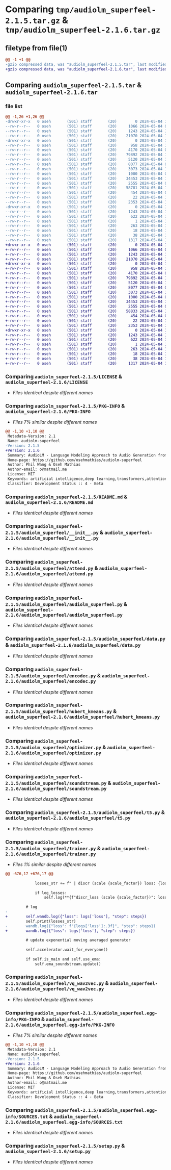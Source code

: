 # Comparing `tmp/audiolm_superfeel-2.1.5.tar.gz` & `tmp/audiolm_superfeel-2.1.6.tar.gz`

## filetype from file(1)

```diff
@@ -1 +1 @@
-gzip compressed data, was "audiolm_superfeel-2.1.5.tar", last modified: Sat May  4 11:05:56 2024, max compression
+gzip compressed data, was "audiolm_superfeel-2.1.6.tar", last modified: Sat May  4 11:16:20 2024, max compression
```

## Comparing `audiolm_superfeel-2.1.5.tar` & `audiolm_superfeel-2.1.6.tar`

### file list

```diff
@@ -1,26 +1,26 @@
-drwxr-xr-x   0 oseh       (501) staff       (20)        0 2024-05-04 11:05:56.038076 audiolm_superfeel-2.1.5/
--rw-r--r--   0 oseh       (501) staff       (20)     1066 2024-05-04 09:54:14.000000 audiolm_superfeel-2.1.5/LICENSE
--rw-r--r--   0 oseh       (501) staff       (20)     1243 2024-05-04 11:05:56.037885 audiolm_superfeel-2.1.5/PKG-INFO
--rw-r--r--   0 oseh       (501) staff       (20)    21070 2024-05-04 10:29:55.000000 audiolm_superfeel-2.1.5/README.md
-drwxr-xr-x   0 oseh       (501) staff       (20)        0 2024-05-04 11:05:56.036970 audiolm_superfeel-2.1.5/audiolm_superfeel/
--rw-r--r--   0 oseh       (501) staff       (20)      958 2024-05-04 10:29:55.000000 audiolm_superfeel-2.1.5/audiolm_superfeel/__init__.py
--rw-r--r--   0 oseh       (501) staff       (20)     4170 2024-05-04 09:54:14.000000 audiolm_superfeel-2.1.5/audiolm_superfeel/attend.py
--rw-r--r--   0 oseh       (501) staff       (20)    79892 2024-05-04 10:29:55.000000 audiolm_superfeel-2.1.5/audiolm_superfeel/audiolm_superfeel.py
--rw-r--r--   0 oseh       (501) staff       (20)     5120 2024-05-04 10:29:55.000000 audiolm_superfeel-2.1.5/audiolm_superfeel/data.py
--rw-r--r--   0 oseh       (501) staff       (20)     8077 2024-05-04 09:54:14.000000 audiolm_superfeel-2.1.5/audiolm_superfeel/encodec.py
--rw-r--r--   0 oseh       (501) staff       (20)     3073 2024-05-04 10:29:55.000000 audiolm_superfeel-2.1.5/audiolm_superfeel/hubert_kmeans.py
--rw-r--r--   0 oseh       (501) staff       (20)     1000 2024-05-04 09:54:14.000000 audiolm_superfeel-2.1.5/audiolm_superfeel/optimizer.py
--rw-r--r--   0 oseh       (501) staff       (20)    34453 2024-05-04 10:29:55.000000 audiolm_superfeel-2.1.5/audiolm_superfeel/soundstream.py
--rw-r--r--   0 oseh       (501) staff       (20)     2555 2024-05-04 09:54:14.000000 audiolm_superfeel-2.1.5/audiolm_superfeel/t5.py
--rw-r--r--   0 oseh       (501) staff       (20)    58781 2024-05-04 11:05:06.000000 audiolm_superfeel-2.1.5/audiolm_superfeel/trainer.py
--rw-r--r--   0 oseh       (501) staff       (20)      454 2024-05-04 09:54:14.000000 audiolm_superfeel-2.1.5/audiolm_superfeel/utils.py
--rw-r--r--   0 oseh       (501) staff       (20)       22 2024-05-04 11:05:18.000000 audiolm_superfeel-2.1.5/audiolm_superfeel/version.py
--rw-r--r--   0 oseh       (501) staff       (20)     2353 2024-05-04 10:29:55.000000 audiolm_superfeel-2.1.5/audiolm_superfeel/vq_wav2vec.py
-drwxr-xr-x   0 oseh       (501) staff       (20)        0 2024-05-04 11:05:56.037663 audiolm_superfeel-2.1.5/audiolm_superfeel.egg-info/
--rw-r--r--   0 oseh       (501) staff       (20)     1243 2024-05-04 11:05:56.000000 audiolm_superfeel-2.1.5/audiolm_superfeel.egg-info/PKG-INFO
--rw-r--r--   0 oseh       (501) staff       (20)      622 2024-05-04 11:05:56.000000 audiolm_superfeel-2.1.5/audiolm_superfeel.egg-info/SOURCES.txt
--rw-r--r--   0 oseh       (501) staff       (20)        1 2024-05-04 11:05:56.000000 audiolm_superfeel-2.1.5/audiolm_superfeel.egg-info/dependency_links.txt
--rw-r--r--   0 oseh       (501) staff       (20)      263 2024-05-04 11:05:56.000000 audiolm_superfeel-2.1.5/audiolm_superfeel.egg-info/requires.txt
--rw-r--r--   0 oseh       (501) staff       (20)       18 2024-05-04 11:05:56.000000 audiolm_superfeel-2.1.5/audiolm_superfeel.egg-info/top_level.txt
--rw-r--r--   0 oseh       (501) staff       (20)       38 2024-05-04 11:05:56.038114 audiolm_superfeel-2.1.5/setup.cfg
--rw-r--r--   0 oseh       (501) staff       (20)     1317 2024-05-04 10:21:39.000000 audiolm_superfeel-2.1.5/setup.py
+drwxr-xr-x   0 oseh       (501) staff       (20)        0 2024-05-04 11:16:20.167658 audiolm_superfeel-2.1.6/
+-rw-r--r--   0 oseh       (501) staff       (20)     1066 2024-05-04 09:54:14.000000 audiolm_superfeel-2.1.6/LICENSE
+-rw-r--r--   0 oseh       (501) staff       (20)     1243 2024-05-04 11:16:20.167487 audiolm_superfeel-2.1.6/PKG-INFO
+-rw-r--r--   0 oseh       (501) staff       (20)    21070 2024-05-04 10:29:55.000000 audiolm_superfeel-2.1.6/README.md
+drwxr-xr-x   0 oseh       (501) staff       (20)        0 2024-05-04 11:16:20.166532 audiolm_superfeel-2.1.6/audiolm_superfeel/
+-rw-r--r--   0 oseh       (501) staff       (20)      958 2024-05-04 10:29:55.000000 audiolm_superfeel-2.1.6/audiolm_superfeel/__init__.py
+-rw-r--r--   0 oseh       (501) staff       (20)     4170 2024-05-04 09:54:14.000000 audiolm_superfeel-2.1.6/audiolm_superfeel/attend.py
+-rw-r--r--   0 oseh       (501) staff       (20)    79892 2024-05-04 10:29:55.000000 audiolm_superfeel-2.1.6/audiolm_superfeel/audiolm_superfeel.py
+-rw-r--r--   0 oseh       (501) staff       (20)     5120 2024-05-04 10:29:55.000000 audiolm_superfeel-2.1.6/audiolm_superfeel/data.py
+-rw-r--r--   0 oseh       (501) staff       (20)     8077 2024-05-04 09:54:14.000000 audiolm_superfeel-2.1.6/audiolm_superfeel/encodec.py
+-rw-r--r--   0 oseh       (501) staff       (20)     3073 2024-05-04 10:29:55.000000 audiolm_superfeel-2.1.6/audiolm_superfeel/hubert_kmeans.py
+-rw-r--r--   0 oseh       (501) staff       (20)     1000 2024-05-04 09:54:14.000000 audiolm_superfeel-2.1.6/audiolm_superfeel/optimizer.py
+-rw-r--r--   0 oseh       (501) staff       (20)    34453 2024-05-04 10:29:55.000000 audiolm_superfeel-2.1.6/audiolm_superfeel/soundstream.py
+-rw-r--r--   0 oseh       (501) staff       (20)     2555 2024-05-04 09:54:14.000000 audiolm_superfeel-2.1.6/audiolm_superfeel/t5.py
+-rw-r--r--   0 oseh       (501) staff       (20)    58833 2024-05-04 11:16:04.000000 audiolm_superfeel-2.1.6/audiolm_superfeel/trainer.py
+-rw-r--r--   0 oseh       (501) staff       (20)      454 2024-05-04 09:54:14.000000 audiolm_superfeel-2.1.6/audiolm_superfeel/utils.py
+-rw-r--r--   0 oseh       (501) staff       (20)       22 2024-05-04 11:16:15.000000 audiolm_superfeel-2.1.6/audiolm_superfeel/version.py
+-rw-r--r--   0 oseh       (501) staff       (20)     2353 2024-05-04 10:29:55.000000 audiolm_superfeel-2.1.6/audiolm_superfeel/vq_wav2vec.py
+drwxr-xr-x   0 oseh       (501) staff       (20)        0 2024-05-04 11:16:20.167281 audiolm_superfeel-2.1.6/audiolm_superfeel.egg-info/
+-rw-r--r--   0 oseh       (501) staff       (20)     1243 2024-05-04 11:16:20.000000 audiolm_superfeel-2.1.6/audiolm_superfeel.egg-info/PKG-INFO
+-rw-r--r--   0 oseh       (501) staff       (20)      622 2024-05-04 11:16:20.000000 audiolm_superfeel-2.1.6/audiolm_superfeel.egg-info/SOURCES.txt
+-rw-r--r--   0 oseh       (501) staff       (20)        1 2024-05-04 11:16:20.000000 audiolm_superfeel-2.1.6/audiolm_superfeel.egg-info/dependency_links.txt
+-rw-r--r--   0 oseh       (501) staff       (20)      263 2024-05-04 11:16:20.000000 audiolm_superfeel-2.1.6/audiolm_superfeel.egg-info/requires.txt
+-rw-r--r--   0 oseh       (501) staff       (20)       18 2024-05-04 11:16:20.000000 audiolm_superfeel-2.1.6/audiolm_superfeel.egg-info/top_level.txt
+-rw-r--r--   0 oseh       (501) staff       (20)       38 2024-05-04 11:16:20.167700 audiolm_superfeel-2.1.6/setup.cfg
+-rw-r--r--   0 oseh       (501) staff       (20)     1317 2024-05-04 10:21:39.000000 audiolm_superfeel-2.1.6/setup.py
```

### Comparing `audiolm_superfeel-2.1.5/LICENSE` & `audiolm_superfeel-2.1.6/LICENSE`

 * *Files identical despite different names*

### Comparing `audiolm_superfeel-2.1.5/PKG-INFO` & `audiolm_superfeel-2.1.6/PKG-INFO`

 * *Files 7% similar despite different names*

```diff
@@ -1,10 +1,10 @@
 Metadata-Version: 2.1
 Name: audiolm-superfeel
-Version: 2.1.5
+Version: 2.1.6
 Summary: AudioLM - Language Modeling Approach to Audio Generation from Google Research - Pytorch
 Home-page: https://github.com/osehmathias/audiolm-superfeel
 Author: Phil Wang & Oseh Mathias
 Author-email: o@matmail.me
 License: MIT
 Keywords: artificial intelligence,deep learning,transformers,attention mechanism,audio generation
 Classifier: Development Status :: 4 - Beta
```

### Comparing `audiolm_superfeel-2.1.5/README.md` & `audiolm_superfeel-2.1.6/README.md`

 * *Files identical despite different names*

### Comparing `audiolm_superfeel-2.1.5/audiolm_superfeel/__init__.py` & `audiolm_superfeel-2.1.6/audiolm_superfeel/__init__.py`

 * *Files identical despite different names*

### Comparing `audiolm_superfeel-2.1.5/audiolm_superfeel/attend.py` & `audiolm_superfeel-2.1.6/audiolm_superfeel/attend.py`

 * *Files identical despite different names*

### Comparing `audiolm_superfeel-2.1.5/audiolm_superfeel/audiolm_superfeel.py` & `audiolm_superfeel-2.1.6/audiolm_superfeel/audiolm_superfeel.py`

 * *Files identical despite different names*

### Comparing `audiolm_superfeel-2.1.5/audiolm_superfeel/data.py` & `audiolm_superfeel-2.1.6/audiolm_superfeel/data.py`

 * *Files identical despite different names*

### Comparing `audiolm_superfeel-2.1.5/audiolm_superfeel/encodec.py` & `audiolm_superfeel-2.1.6/audiolm_superfeel/encodec.py`

 * *Files identical despite different names*

### Comparing `audiolm_superfeel-2.1.5/audiolm_superfeel/hubert_kmeans.py` & `audiolm_superfeel-2.1.6/audiolm_superfeel/hubert_kmeans.py`

 * *Files identical despite different names*

### Comparing `audiolm_superfeel-2.1.5/audiolm_superfeel/optimizer.py` & `audiolm_superfeel-2.1.6/audiolm_superfeel/optimizer.py`

 * *Files identical despite different names*

### Comparing `audiolm_superfeel-2.1.5/audiolm_superfeel/soundstream.py` & `audiolm_superfeel-2.1.6/audiolm_superfeel/soundstream.py`

 * *Files identical despite different names*

### Comparing `audiolm_superfeel-2.1.5/audiolm_superfeel/t5.py` & `audiolm_superfeel-2.1.6/audiolm_superfeel/t5.py`

 * *Files identical despite different names*

### Comparing `audiolm_superfeel-2.1.5/audiolm_superfeel/trainer.py` & `audiolm_superfeel-2.1.6/audiolm_superfeel/trainer.py`

 * *Files 1% similar despite different names*

```diff
@@ -676,17 +676,17 @@
 
             losses_str += f" | discr (scale {scale_factor}) loss: {loss:.3f}"
 
             if log_losses:
                 self.log(**{f"discr_loss (scale {scale_factor})": loss})
 
         # log
-
+        self.wandb.log({"loss": logs['loss'], "step": steps})
         self.print(losses_str)
-        wandb.log({"loss": f"{logs['loss']:.3f}", "step": steps})
+        wandb.log({"loss": logs['loss'], "step": steps})
 
         # update exponential moving averaged generator
 
         self.accelerator.wait_for_everyone()
 
         if self.is_main and self.use_ema:
             self.ema_soundstream.update()
```

### Comparing `audiolm_superfeel-2.1.5/audiolm_superfeel/vq_wav2vec.py` & `audiolm_superfeel-2.1.6/audiolm_superfeel/vq_wav2vec.py`

 * *Files identical despite different names*

### Comparing `audiolm_superfeel-2.1.5/audiolm_superfeel.egg-info/PKG-INFO` & `audiolm_superfeel-2.1.6/audiolm_superfeel.egg-info/PKG-INFO`

 * *Files 7% similar despite different names*

```diff
@@ -1,10 +1,10 @@
 Metadata-Version: 2.1
 Name: audiolm-superfeel
-Version: 2.1.5
+Version: 2.1.6
 Summary: AudioLM - Language Modeling Approach to Audio Generation from Google Research - Pytorch
 Home-page: https://github.com/osehmathias/audiolm-superfeel
 Author: Phil Wang & Oseh Mathias
 Author-email: o@matmail.me
 License: MIT
 Keywords: artificial intelligence,deep learning,transformers,attention mechanism,audio generation
 Classifier: Development Status :: 4 - Beta
```

### Comparing `audiolm_superfeel-2.1.5/audiolm_superfeel.egg-info/SOURCES.txt` & `audiolm_superfeel-2.1.6/audiolm_superfeel.egg-info/SOURCES.txt`

 * *Files identical despite different names*

### Comparing `audiolm_superfeel-2.1.5/setup.py` & `audiolm_superfeel-2.1.6/setup.py`

 * *Files identical despite different names*

